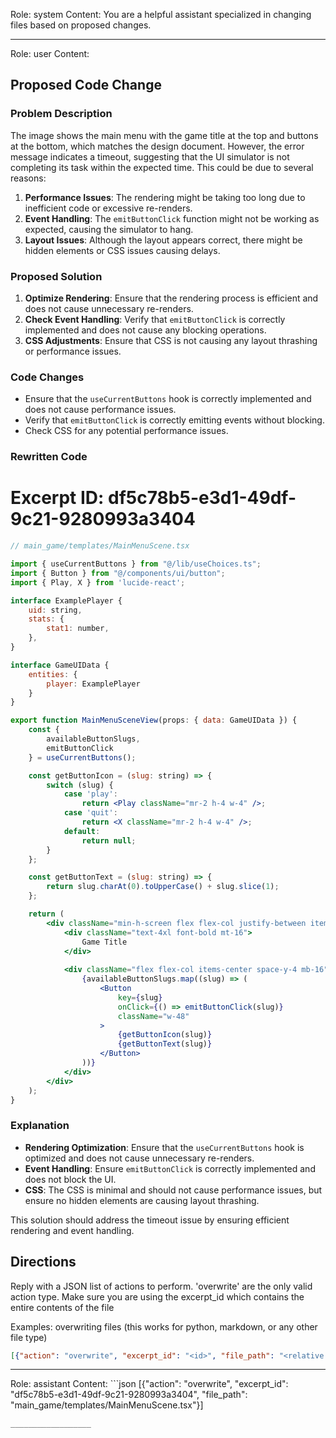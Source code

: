 Role: system
Content: You are a helpful assistant specialized in changing files based on proposed changes.
__________________
Role: user
Content: 
## Proposed Code Change
### Problem Description

The image shows the main menu with the game title at the top and buttons at the bottom, which matches the design document. However, the error message indicates a timeout, suggesting that the UI simulator is not completing its task within the expected time. This could be due to several reasons:

1. **Performance Issues**: The rendering might be taking too long due to inefficient code or excessive re-renders.
2. **Event Handling**: The `emitButtonClick` function might not be working as expected, causing the simulator to hang.
3. **Layout Issues**: Although the layout appears correct, there might be hidden elements or CSS issues causing delays.

### Proposed Solution

1. **Optimize Rendering**: Ensure that the rendering process is efficient and does not cause unnecessary re-renders.
2. **Check Event Handling**: Verify that `emitButtonClick` is correctly implemented and does not cause any blocking operations.
3. **CSS Adjustments**: Ensure that CSS is not causing any layout thrashing or performance issues.

### Code Changes

- Ensure that the `useCurrentButtons` hook is correctly implemented and does not cause performance issues.
- Verify that `emitButtonClick` is correctly emitting events without blocking.
- Check CSS for any potential performance issues.

### Rewritten Code

# Excerpt ID: df5c78b5-e3d1-49df-9c21-9280993a3404
```jsx
// main_game/templates/MainMenuScene.tsx

import { useCurrentButtons } from "@/lib/useChoices.ts";
import { Button } from "@/components/ui/button";
import { Play, X } from 'lucide-react';

interface ExamplePlayer {
    uid: string,
    stats: {
        stat1: number,
    },
}

interface GameUIData {
    entities: {
        player: ExamplePlayer
    }
}

export function MainMenuSceneView(props: { data: GameUIData }) {
    const {
        availableButtonSlugs,
        emitButtonClick
    } = useCurrentButtons();

    const getButtonIcon = (slug: string) => {
        switch (slug) {
            case 'play':
                return <Play className="mr-2 h-4 w-4" />;
            case 'quit':
                return <X className="mr-2 h-4 w-4" />;
            default:
                return null;
        }
    };

    const getButtonText = (slug: string) => {
        return slug.charAt(0).toUpperCase() + slug.slice(1);
    };

    return (
        <div className="min-h-screen flex flex-col justify-between items-center p-8 bg-gray-800 text-white">
            <div className="text-4xl font-bold mt-16">
                Game Title
            </div>
            
            <div className="flex flex-col items-center space-y-4 mb-16">
                {availableButtonSlugs.map((slug) => (
                    <Button
                        key={slug}
                        onClick={() => emitButtonClick(slug)}
                        className="w-48"
                    >
                        {getButtonIcon(slug)}
                        {getButtonText(slug)}
                    </Button>
                ))}
            </div>
        </div>
    );
}
```

### Explanation

- **Rendering Optimization**: Ensure that the `useCurrentButtons` hook is optimized and does not cause unnecessary re-renders.
- **Event Handling**: Ensure `emitButtonClick` is correctly implemented and does not block the UI.
- **CSS**: The CSS is minimal and should not cause performance issues, but ensure no hidden elements are causing layout thrashing.

This solution should address the timeout issue by ensuring efficient rendering and event handling.

## Directions
Reply with a JSON list of actions to perform. 'overwrite' are the only valid action type. 
Make sure you are using the excerpt_id which contains the entire contents of the file

Examples:
overwriting files (this works for python, markdown, or any other file type)
```json output_example1
[{"action": "overwrite", "excerpt_id": "<id>", "file_path": "<relative file path>"}]
```

__________________
Role: assistant
Content: ```json
[{"action": "overwrite", "excerpt_id": "df5c78b5-e3d1-49df-9c21-9280993a3404", "file_path": "main_game/templates/MainMenuScene.tsx"}]
```
__________________
